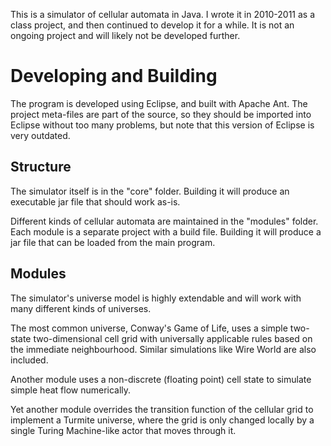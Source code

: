 This is a simulator of cellular automata in Java. I wrote it in 2010-2011 as a class project, and then continued to develop it for a while. It is not an ongoing project and will likely not be developed further.

Developing and Building
=======================

The program is developed using Eclipse, and built with Apache Ant. The project meta-files are part of the source, so they should be imported into Eclipse without too many problems, but note that this version of Eclipse is very outdated.

Structure
---------

The simulator itself is in the "core" folder. Building it will produce an executable jar file that should work as-is.

Different kinds of cellular automata are maintained in the "modules" folder. Each module is a separate project with a build file. Building it will produce a jar file that can be loaded from the main program.

Modules
-------

The simulator's universe model is highly extendable and will work with many different kinds of universes. 

The most common universe, Conway's Game of Life, uses a simple two-state two-dimensional cell grid with universally applicable rules based on the immediate neighbourhood. Similar simulations like Wire World are also included.

Another module uses a non-discrete (floating point) cell state to simulate simple heat flow numerically.

Yet another module overrides the transition function of the cellular grid to implement a Turmite universe, where the grid is only changed locally by a single Turing Machine-like actor that moves through it.
